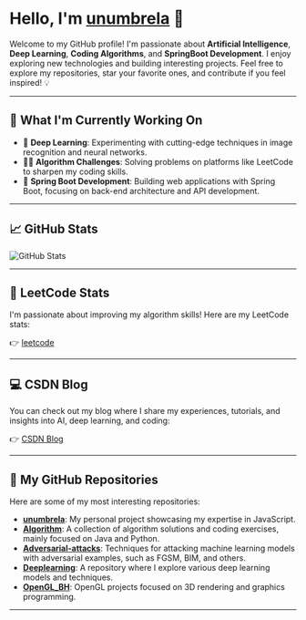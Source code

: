 # Hello, I'm [unumbrela](https://github.com/unumbrela) 👋

Welcome to my GitHub profile! I'm passionate about **Artificial Intelligence**, **Deep Learning**, **Coding Algorithms**, and **SpringBoot Development**. I enjoy exploring new technologies and building interesting projects. Feel free to explore my repositories, star your favorite ones, and contribute if you feel inspired! 💡

---

## 🌱 What I'm Currently Working On

- 🔧 **Deep Learning**: Experimenting with cutting-edge techniques in image recognition and neural networks.
- 🧑‍💻 **Algorithm Challenges**: Solving problems on platforms like LeetCode to sharpen my coding skills.
- 🚀 **Spring Boot Development**: Building web applications with Spring Boot, focusing on back-end architecture and API development.

---

## 📈 GitHub Stats

![GitHub Stats](https://github-readme-stats.vercel.app/api?username=unumbrela&show_icons=true&hide_title=true&hide_border=true&count_private=true&hide=prs)

---
 
## 🏅 LeetCode Stats

I'm passionate about improving my algorithm skills! Here are my LeetCode stats:

👉 [leetcode](https://leetcode.cn/u/unumbrela/)

---

## 💻 CSDN Blog

You can check out my blog where I share my experiences, tutorials, and insights into AI, deep learning, and coding:

👉 [CSDN Blog](https://blog.csdn.net/yiyeyeshenlan?type=blog)

---

## 🌟 My GitHub Repositories

Here are some of my most interesting repositories:

- **[unumbrela](https://github.com/unumbrela)**: My personal project showcasing my expertise in JavaScript.
- **[Algorithm](https://github.com/unumbrela/Algorithm)**: A collection of algorithm solutions and coding exercises, mainly focused on Java and Python.
- **[Adversarial-attacks](https://github.com/unumbrela/Adversarial-attacks)**: Techniques for attacking machine learning models with adversarial examples, such as FGSM, BIM, and others.
- **[Deeplearning](https://github.com/unumbrela/Deeplearning)**: A repository where I explore various deep learning models and techniques.
- **[OpenGL_BH](https://github.com/unumbrela/OpenGL_BH)**: OpenGL projects focused on 3D rendering and graphics programming.

---
